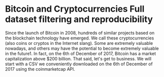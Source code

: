 # Bitcoin and Cryptocurrencies Full dataset filtering and reproducibility
Since the launch of Bitcoin in 2008, hundreds of similar projects based on the blockchain technology have emerged. We call these cryptocurrencies (also coins or cryptos in the Internet slang). Some are extremely valuable nowadays, and others may have the potential to become extremely valuable in the future1. In fact, on the 6th of December of 2017, Bitcoin has a market capitalization above $200 billion.
That said, let's get to business. We will start with a CSV we conveniently downloaded on the 6th of December of 2017 using the coinmarketcap API.
